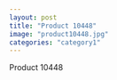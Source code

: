 ```yaml
---
layout: post
title: "Product 10448"
image: "product10448.jpg"
categories: "category1"
---
```

Product 10448
